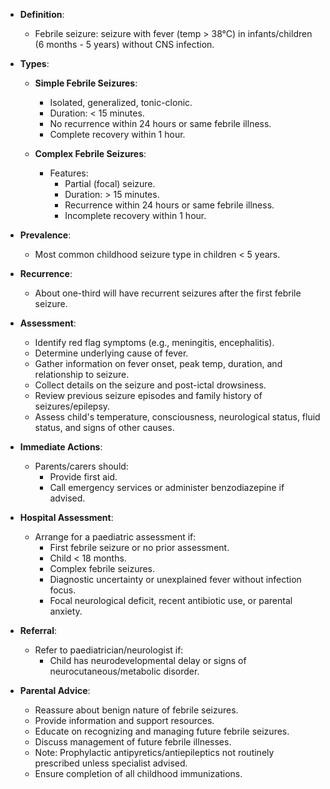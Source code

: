 - **Definition**: 
  - Febrile seizure: seizure with fever (temp > 38°C) in infants/children (6 months - 5 years) without CNS infection.

- **Types**:
  - **Simple Febrile Seizures**:
    - Isolated, generalized, tonic-clonic.
    - Duration: < 15 minutes.
    - No recurrence within 24 hours or same febrile illness.
    - Complete recovery within 1 hour.
  
  - **Complex Febrile Seizures**:
    - Features: 
      - Partial (focal) seizure.
      - Duration: > 15 minutes.
      - Recurrence within 24 hours or same febrile illness.
      - Incomplete recovery within 1 hour.

- **Prevalence**: 
  - Most common childhood seizure type in children < 5 years.

- **Recurrence**: 
  - About one-third will have recurrent seizures after the first febrile seizure.

- **Assessment**:
  - Identify red flag symptoms (e.g., meningitis, encephalitis).
  - Determine underlying cause of fever.
  - Gather information on fever onset, peak temp, duration, and relationship to seizure.
  - Collect details on the seizure and post-ictal drowsiness.
  - Review previous seizure episodes and family history of seizures/epilepsy.
  - Assess child's temperature, consciousness, neurological status, fluid status, and signs of other causes.

- **Immediate Actions**:
  - Parents/carers should:
    - Provide first aid.
    - Call emergency services or administer benzodiazepine if advised.
  
- **Hospital Assessment**:
  - Arrange for a paediatric assessment if:
    - First febrile seizure or no prior assessment.
    - Child < 18 months.
    - Complex febrile seizures.
    - Diagnostic uncertainty or unexplained fever without infection focus.
    - Focal neurological deficit, recent antibiotic use, or parental anxiety.
  
- **Referral**:
  - Refer to paediatrician/neurologist if:
    - Child has neurodevelopmental delay or signs of neurocutaneous/metabolic disorder.

- **Parental Advice**:
  - Reassure about benign nature of febrile seizures.
  - Provide information and support resources.
  - Educate on recognizing and managing future febrile seizures.
  - Discuss management of future febrile illnesses.
  - Note: Prophylactic antipyretics/antiepileptics not routinely prescribed unless specialist advised.
  - Ensure completion of all childhood immunizations.